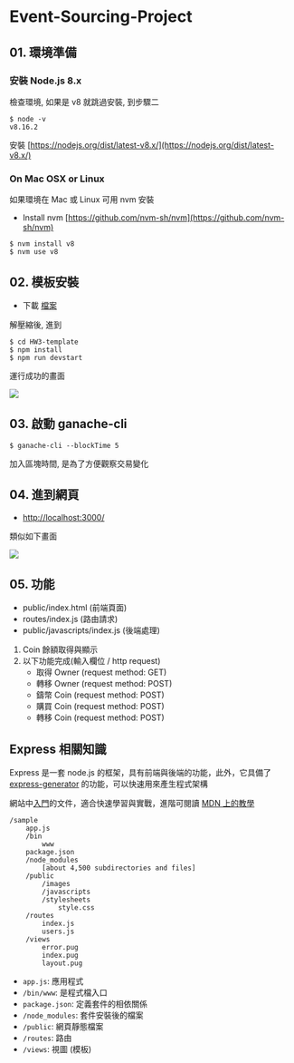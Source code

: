 # Event-Sourcing-Project

## 01. 環境準備

### 安裝 Node.js 8.x

檢查環境, 如果是 v8 就跳過安裝, 到步驟二

```
$ node -v
v8.16.2
```

安裝 [https://nodejs.org/dist/latest-v8.x/](https://nodejs.org/dist/latest-v8.x/)

### On Mac OSX or Linux 

如果環境在 Mac 或 Linux 可用 nvm 安裝

- Install nvm [https://github.com/nvm-sh/nvm](https://github.com/nvm-sh/nvm)

```
$ nvm install v8
$ nvm use v8
```

## 02. 模板安裝

- 下載 [檔案](https://drive.google.com/open?id=1akGmYM_4RbfAxbJX5_7Cpkj13U4-l84I)

解壓縮後, 進到

```
$ cd HW3-template
$ npm install
$ npm run devstart
```

運行成功的畫面

![](https://cl.ly/230dff6f971d/Image%2525202019-12-03%252520at%25252011.17.25%252520PM.png)

## 03. 啟動 ganache-cli

```
$ ganache-cli --blockTime 5
```

加入區塊時間, 是為了方便觀察交易變化

## 04. 進到網頁

- [http://localhost:3000/](http://localhost:3000/)

類似如下畫面

![](https://cl.ly/d49ab1f90e61/Image%2525202019-12-03%252520at%25252011.19.36%252520PM.png)

## 05. 功能

- public/index.html (前端頁面)
- routes/index.js (路由請求)
- public/javascripts/index.js (後端處理)


1. Coin 餘額取得與顯示
2. 以下功能完成(輸入欄位 / http request)
	- 取得 Owner  (request method: GET)
	- 轉移 Owner  (request method: POST)
	- 鑄幣 Coin   (request method: POST)
	- 購買 Coin   (request method: POST)
	- 轉移 Coin   (request method: POST)



## Express 相關知識

Express 是一套 node.js 的框架，具有前端與後端的功能，此外，它具備了 [express-generator](https://expressjs.com/zh-tw/starter/generator.html) 的功能，可以快速用來產生程式架構

網站中[入門](https://expressjs.com/zh-tw/starter/installing.html)的文件，適合快速學習與實戰，進階可閱讀 [MDN 上的教學](https://developer.mozilla.org/zh-TW/docs/Learn/Server-side/Express_Nodejs/skeleton_website)


```
/sample
    app.js
    /bin
        www
    package.json
    /node_modules
        [about 4,500 subdirectories and files]
    /public
        /images
        /javascripts
        /stylesheets
            style.css
    /routes
        index.js
        users.js
    /views
        error.pug
        index.pug
        layout.pug
```

- `app.js`: 應用程式
- `/bin/www`: 是程式檔入口
- `package.json`: 定義套件的相依關係
- `/node_modules`: 套件安裝後的檔案
- `/public`: 網頁靜態檔案
- `/routes`: 路由
- `/views`: 視圖 (模板)
